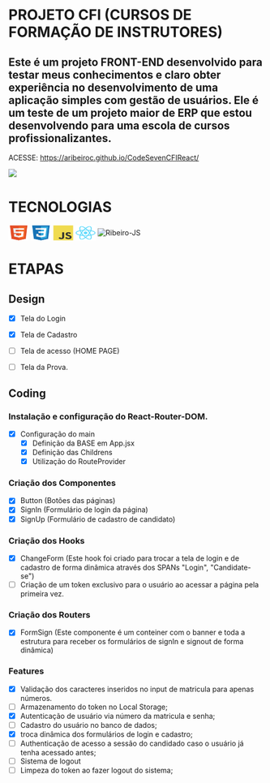 # PROJETO CFI (CURSOS DE FORMAÇÃO DE INSTRUTORES)

## Este é um projeto FRONT-END desenvolvido para testar meus conhecimentos e claro obter experiência no desenvolvimento de uma aplicação simples com gestão de usuários. Ele é um teste de um projeto maior de ERP que estou desenvolvendo para uma escola de cursos profissionalizantes.

<div>
  <p>ACESSE:  <a href="https://aribeiroc.github.io/CodeSevenCFIReact/">https://aribeiroc.github.io/CodeSevenCFIReact/</a></p>
  <img src="https://cdn.discordapp.com/attachments/1037246336669601812/1306845899401465898/image.png?ex=6746a716&is=67455596&hm=5b2651f4660a9085d2a508272f96441a32ad3ba51f1eb1fed0f91537dcdc8147&"
</div>

# TECNOLOGIAS
<div style="display: inline_block">
 <img align="center" alt="Ribeiro-JS" height="30" width="40" src="https://raw.githubusercontent.com/devicons/devicon/master/icons/html5/html5-original.svg">
 <img align="center" alt="Ribeiro-JS" height="30" width="40" src="https://raw.githubusercontent.com/devicons/devicon/master/icons/css3/css3-original.svg">
 <img align="center" alt="Ribeiro-JS" height="30" width="40" src="https://raw.githubusercontent.com/devicons/devicon/master/icons/javascript/javascript-original.svg">
 <img align="center" alt="Ribeiro-JS" height="30" width="40" src="https://raw.githubusercontent.com/devicons/devicon/master/icons/react/react-original.svg">
 <img align="center" alt="Ribeiro-JS" height="30" width="30" src="https://dl.flathub.org/media/org/sqlitebrowser/sqlitebrowser/3c094fb8038e961ea106f2bf8c8318f5/icons/128x128@2/org.sqlitebrowser.sqlitebrowser.png">
</div>

# ETAPAS

## Design
- [X] Tela do Login
- [X] Tela de Cadastro
- [ ] Tela de acesso (HOME PAGE)
- [ ] Tela da Prova.


## Coding
  ### Instalação e configuração do React-Router-DOM.
  - [X] Configuração do main
    - [X] Definição da BASE em App.jsx
    - [X] Definição das Childrens
    - [X] Utilização do RouteProvider

  ### Criação dos Componentes
  - [X] Button (Botões das páginas)
  - [X] SignIn (Formulário de login da página)
  - [X] SignUp (Formulário de cadastro de candidato)

  ### Criação dos Hooks
  - [X] ChangeForm (Este hook foi criado para trocar a tela de login e de cadastro de forma dinâmica através dos SPANs "Login", "Candidate-se")
  - [ ] Criação de um token exclusivo para o usuário ao acessar a página pela primeira vez.

  ### Criação dos Routers
  - [X] FormSign (Este componente é um conteiner com o banner e toda a estrutura para receber os formulários de signIn e signout de forma dinâmica)
  
  ### Features
  - [X] Validação dos caracteres inseridos no input de matricula para apenas números.
  - [ ] Armazenamento do token no Local Storage;
  - [X] Autenticação de usuário via número da matricula e senha;
  - [ ] Cadastro do usuário no banco de dados;
  - [X] troca dinâmica dos formulários de login e cadastro;
  - [ ] Authenticação de acesso a sessão do candidado caso o usuário já tenha acessado antes;
  - [ ] Sistema de logout
  - [ ] Limpeza do token ao fazer logout do sistema;
